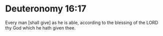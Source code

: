 # Deuteronomy 16:17

Every man [shall give] as he is able, according to the blessing of the LORD thy God which he hath given thee.